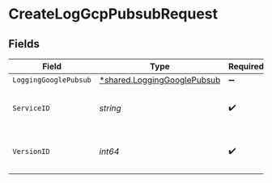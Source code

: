 # CreateLogGcpPubsubRequest


## Fields

| Field                                                                     | Type                                                                      | Required                                                                  | Description                                                               | Example                                                                   |
| ------------------------------------------------------------------------- | ------------------------------------------------------------------------- | ------------------------------------------------------------------------- | ------------------------------------------------------------------------- | ------------------------------------------------------------------------- |
| `LoggingGooglePubsub`                                                     | [*shared.LoggingGooglePubsub](../../models/shared/logginggooglepubsub.md) | :heavy_minus_sign:                                                        | N/A                                                                       |                                                                           |
| `ServiceID`                                                               | *string*                                                                  | :heavy_check_mark:                                                        | Alphanumeric string identifying the service.                              | SU1Z0isxPaozGVKXdv0eY                                                     |
| `VersionID`                                                               | *int64*                                                                   | :heavy_check_mark:                                                        | Integer identifying a service version.                                    | 1                                                                         |
